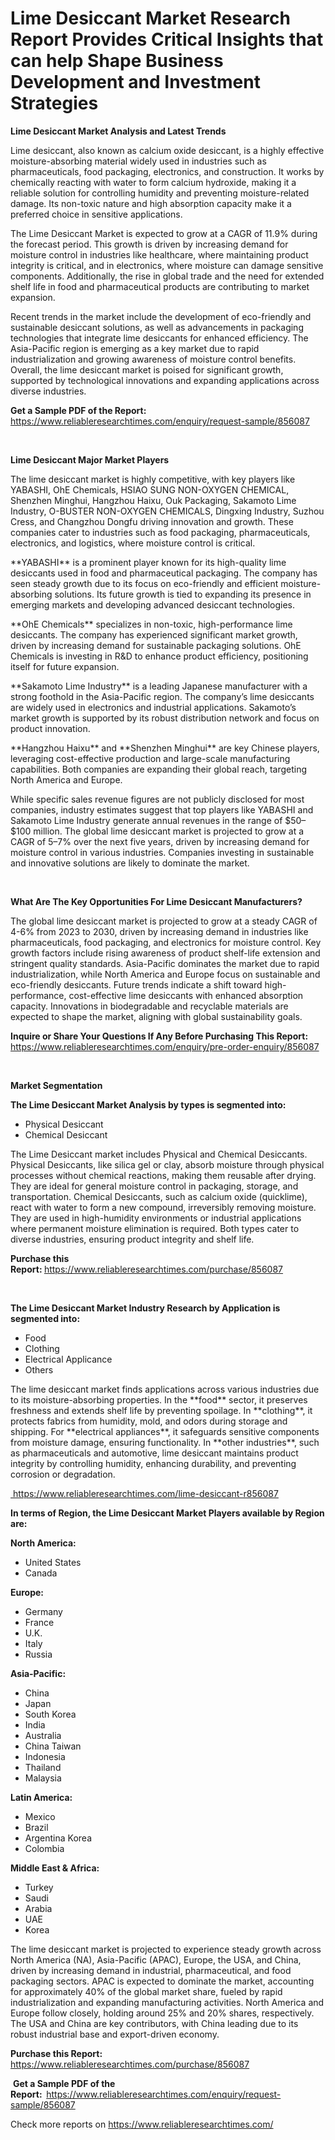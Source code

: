 <p><h1>Lime Desiccant Market Research Report Provides Critical Insights that can help Shape Business Development and Investment Strategies</h1></p><p><strong>Lime Desiccant Market Analysis and Latest Trends</strong></p>
<p><p>Lime desiccant, also known as calcium oxide desiccant, is a highly effective moisture-absorbing material widely used in industries such as pharmaceuticals, food packaging, electronics, and construction. It works by chemically reacting with water to form calcium hydroxide, making it a reliable solution for controlling humidity and preventing moisture-related damage. Its non-toxic nature and high absorption capacity make it a preferred choice in sensitive applications.</p><p>The Lime Desiccant Market is expected to grow at a CAGR of 11.9% during the forecast period. This growth is driven by increasing demand for moisture control in industries like healthcare, where maintaining product integrity is critical, and in electronics, where moisture can damage sensitive components. Additionally, the rise in global trade and the need for extended shelf life in food and pharmaceutical products are contributing to market expansion.</p><p>Recent trends in the market include the development of eco-friendly and sustainable desiccant solutions, as well as advancements in packaging technologies that integrate lime desiccants for enhanced efficiency. The Asia-Pacific region is emerging as a key market due to rapid industrialization and growing awareness of moisture control benefits. Overall, the lime desiccant market is poised for significant growth, supported by technological innovations and expanding applications across diverse industries.</p></p>
<p><strong>Get a Sample PDF of the Report:&nbsp;</strong> <a href="https://www.reliableresearchtimes.com/enquiry/request-sample/856087?utm_campaign=2135&utm_medium=2&utm_source=Github&utm_content=ia&utm_term=25012025&utm_id=lime-desiccant">https://www.reliableresearchtimes.com/enquiry/request-sample/856087</a></p>
<p>&nbsp;</p>
<p><strong>Lime Desiccant Major Market Players</strong></p>
<p><p>The lime desiccant market is highly competitive, with key players like YABASHI, OhE Chemicals, HSIAO SUNG NON-OXYGEN CHEMICAL, Shenzhen Minghui, Hangzhou Haixu, Ouk Packaging, Sakamoto Lime Industry, O-BUSTER NON-OXYGEN CHEMICALS, Dingxing Industry, Suzhou Cress, and Changzhou Dongfu driving innovation and growth. These companies cater to industries such as food packaging, pharmaceuticals, electronics, and logistics, where moisture control is critical.</p><p>**YABASHI** is a prominent player known for its high-quality lime desiccants used in food and pharmaceutical packaging. The company has seen steady growth due to its focus on eco-friendly and efficient moisture-absorbing solutions. Its future growth is tied to expanding its presence in emerging markets and developing advanced desiccant technologies.</p><p>**OhE Chemicals** specializes in non-toxic, high-performance lime desiccants. The company has experienced significant market growth, driven by increasing demand for sustainable packaging solutions. OhE Chemicals is investing in R&D to enhance product efficiency, positioning itself for future expansion.</p><p>**Sakamoto Lime Industry** is a leading Japanese manufacturer with a strong foothold in the Asia-Pacific region. The company’s lime desiccants are widely used in electronics and industrial applications. Sakamoto’s market growth is supported by its robust distribution network and focus on product innovation.</p><p>**Hangzhou Haixu** and **Shenzhen Minghui** are key Chinese players, leveraging cost-effective production and large-scale manufacturing capabilities. Both companies are expanding their global reach, targeting North America and Europe.</p><p>While specific sales revenue figures are not publicly disclosed for most companies, industry estimates suggest that top players like YABASHI and Sakamoto Lime Industry generate annual revenues in the range of $50–$100 million. The global lime desiccant market is projected to grow at a CAGR of 5–7% over the next five years, driven by increasing demand for moisture control in various industries. Companies investing in sustainable and innovative solutions are likely to dominate the market.</p></p>
<p>&nbsp;</p>
<p><strong>What Are The Key Opportunities For Lime Desiccant Manufacturers?</strong></p>
<p><p>The global lime desiccant market is projected to grow at a steady CAGR of 4-6% from 2023 to 2030, driven by increasing demand in industries like pharmaceuticals, food packaging, and electronics for moisture control. Key growth factors include rising awareness of product shelf-life extension and stringent quality standards. Asia-Pacific dominates the market due to rapid industrialization, while North America and Europe focus on sustainable and eco-friendly desiccants. Future trends indicate a shift toward high-performance, cost-effective lime desiccants with enhanced absorption capacity. Innovations in biodegradable and recyclable materials are expected to shape the market, aligning with global sustainability goals.</p></p>
<p><strong>Inquire or Share Your Questions If Any Before Purchasing This Report:</strong> <a href="https://www.reliableresearchtimes.com/enquiry/pre-order-enquiry/856087?utm_campaign=2135&utm_medium=2&utm_source=Github&utm_content=ia&utm_term=25012025&utm_id=lime-desiccant">https://www.reliableresearchtimes.com/enquiry/pre-order-enquiry/856087</a></p>
<p>&nbsp;</p>
<p><strong>Market Segmentation</strong></p>
<p><strong>The Lime Desiccant Market Analysis by types is segmented into:</strong></p>
<p><ul><li>Physical Desiccant</li><li>Chemical Desiccant</li></ul></p>
<p><p>The Lime Desiccant market includes Physical and Chemical Desiccants. Physical Desiccants, like silica gel or clay, absorb moisture through physical processes without chemical reactions, making them reusable after drying. They are ideal for general moisture control in packaging, storage, and transportation. Chemical Desiccants, such as calcium oxide (quicklime), react with water to form a new compound, irreversibly removing moisture. They are used in high-humidity environments or industrial applications where permanent moisture elimination is required. Both types cater to diverse industries, ensuring product integrity and shelf life.</p></p>
<p><strong>Purchase this Report:&nbsp;</strong><a href="https://www.reliableresearchtimes.com/purchase/856087?utm_campaign=2135&utm_medium=2&utm_source=Github&utm_content=ia&utm_term=25012025&utm_id=lime-desiccant">https://www.reliableresearchtimes.com/purchase/856087</a></p>
<p>&nbsp;</p>
<p><strong>The Lime Desiccant Market Industry Research by Application is segmented into:</strong></p>
<p><ul><li>Food</li><li>Clothing</li><li>Electrical Applicance</li><li>Others</li></ul></p>
<p><p>The lime desiccant market finds applications across various industries due to its moisture-absorbing properties. In the **food** sector, it preserves freshness and extends shelf life by preventing spoilage. In **clothing**, it protects fabrics from humidity, mold, and odors during storage and shipping. For **electrical appliances**, it safeguards sensitive components from moisture damage, ensuring functionality. In **other industries**, such as pharmaceuticals and automotive, lime desiccant maintains product integrity by controlling humidity, enhancing durability, and preventing corrosion or degradation.</p></p>
<p><a href="https://www.reliableresearchtimes.com/lime-desiccant-r856087?utm_campaign=2135&utm_medium=2&utm_source=Github&utm_content=ia&utm_term=25012025&utm_id=lime-desiccant">&nbsp;https://www.reliableresearchtimes.com/lime-desiccant-r856087</a></p>
<p><strong>In terms of Region, the Lime Desiccant Market Players available by Region are:</strong></p>
<p>
    <p> <strong> North America: </strong>
        <ul>
            <li>United States</li>
            <li>Canada</li>
        </ul>
        </p> 
    <p> <strong> Europe: </strong>
        <ul>
            <li>Germany</li>
            <li>France</li>
            <li>U.K.</li>
            <li>Italy</li>
            <li>Russia</li>
        </ul>
        </p> 
    <p> <strong> Asia-Pacific: </strong>
        <ul>
            <li>China</li>
            <li>Japan</li>
            <li>South Korea</li>
            <li>India</li>
            <li>Australia</li>
            <li>China Taiwan</li>
            <li>Indonesia</li>
            <li>Thailand</li>
            <li>Malaysia</li>
        </ul>
        </p> 
    <p> <strong> Latin America: </strong>
        <ul>
            <li>Mexico</li>
            <li>Brazil</li>
            <li>Argentina Korea</li>
            <li>Colombia</li>
        </ul>
        </p> 
    <p> <strong> Middle East & Africa: </strong>
        <ul>
            <li>Turkey</li>
            <li>Saudi</li>
            <li>Arabia</li>
            <li>UAE</li>
            <li>Korea</li>
        </ul>
    </p>
    </p>
<p><p>The lime desiccant market is projected to experience steady growth across North America (NA), Asia-Pacific (APAC), Europe, the USA, and China, driven by increasing demand in industrial, pharmaceutical, and food packaging sectors. APAC is expected to dominate the market, accounting for approximately 40% of the global market share, fueled by rapid industrialization and expanding manufacturing activities. North America and Europe follow closely, holding around 25% and 20% shares, respectively. The USA and China are key contributors, with China leading due to its robust industrial base and export-driven economy.</p></p>
<p><strong>Purchase this Report: </strong><a href="https://www.reliableresearchtimes.com/purchase/856087?utm_campaign=2135&utm_medium=2&utm_source=Github&utm_content=ia&utm_term=25012025&utm_id=lime-desiccant">https://www.reliableresearchtimes.com/purchase/856087</a></p>
<p>&nbsp;<strong>Get a Sample PDF of the Report:&nbsp;&nbsp;</strong><a href="https://www.reliableresearchtimes.com/enquiry/request-sample/856087?utm_campaign=2135&utm_medium=2&utm_source=Github&utm_content=ia&utm_term=25012025&utm_id=lime-desiccant">https://www.reliableresearchtimes.com/enquiry/request-sample/856087</a></p>
<p><strong></strong></p>
<p>Check more reports on <a href="https://www.reliableresearchtimes.com/?utm_campaign=2135&utm_medium=2&utm_source=Github&utm_content=ia&utm_term=25012025&utm_id=lime-desiccant">https://www.reliableresearchtimes.com/</a></p>